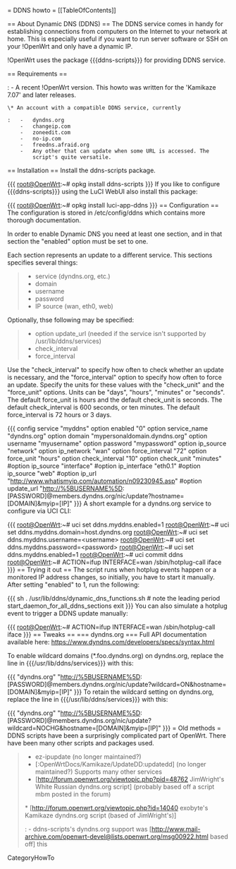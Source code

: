 = DDNS howto = \[\[TableOfContents\]\]

== About Dynamic DNS (DDNS) == The DDNS service comes in handy for
establishing connections from computers on the Internet to your network
at home. This is especially useful if you want to run server software or
SSH on your !OpenWrt and only have a dynamic IP.

!OpenWrt uses the package {{{ddns-scripts}}} for providing DDNS service.

== Requirements ==

:   -   A recent !OpenWrt version. This howto was written for the
        'Kamikaze 7.07' and later releases.

    \* An account with a compatible DDNS service, currently

    :   -   dyndns.org
        -   changeip.com
        -   zoneedit.com
        -   no-ip.com
        -   freedns.afraid.org
        -   Any other that can update when some URL is accessed. The
            script's quite versatile.

== Installation == Install the ddns-scripts package.

{{{ <root@OpenWrt>:\~\# opkg install ddns-scripts }}} If you like to
configure {{{ddns-scripts}}} using the LuCI WebUI also install this
package:

{{{ <root@OpenWrt>:\~\# opkg install luci-app-ddns }}} == Configuration
== The configuration is stored in /etc/config/ddns which contains more
thorough documentation.

In order to enable Dynamic DNS you need at least one section, and in
that section the "enabled" option must be set to one.

Each section represents an update to a different service. This sections
specifies several things:

> -   service (dyndns.org, etc.)
> -   domain
> -   username
> -   password
> -   IP source (wan, eth0, web)

Optionally, thse following may be specified:

> -   option update\_url (needed if the service isn't supported by
>     /usr/lib/ddns/services)
> -   check\_interval
> -   force\_interval

Use the "check\_interval" to specify how often to check whether an
update is necessary, and the "force\_interval" option to specify how
often to force an update. Specify the units for these values with the
"check\_unit" and the "force\_unit" options. Units can be "days",
"hours", "minutes" or "seconds". The default force\_unit is hours and
the default check\_unit is seconds. The default check\_interval is 600
seconds, or ten minutes. The default force\_interval is 72 hours or 3
days.

{{{ config service "myddns" option enabled "0" option service\_name
"dyndns.org" option domain "mypersonaldomain.dyndns.org" option username
"myusername" option password "mypassword" option ip\_source "network"
option ip\_network "wan" option force\_interval "72" option force\_unit
"hours" option check\_interval "10" option check\_unit "minutes"
\#option ip\_source "interface" \#option ip\_interface "eth0.1" \#option
ip\_source "web" \#option ip\_url
"<http://www.whatismyip.com/automation/n09230945.asp>" \#option
update\_url
"<http://%5BUSERNAME%5D>:\[PASSWORD\]@members.dyndns.org/nic/update?hostname=\[DOMAIN\]&myip=\[IP\]"
}}} A short example for a dyndns.org service to configure via UCI CLI:

{{{ <root@OpenWrt>:\~\# uci set ddns.myddns.enabled=1
<root@OpenWrt>:\~\# uci set ddns.myddns.domain=host.dyndns.org
<root@OpenWrt>:\~\# uci set ddns.myddns.username=&lt;username&gt;
<root@OpenWrt>:\~\# uci set ddns.myddns.password=&lt;password&gt;
<root@OpenWrt>:\~\# uci set ddns.myddns.enabled=1 <root@OpenWrt>:\~\#
uci commit ddns <root@OpenWrt>:\~\# ACTION=ifup INTERFACE=wan
/sbin/hotplug-call iface }}} == Trying it out == The script runs when
hotplug events happen or a monitored IP address changes, so initially,
you have to start it manually. After setting "enabled" to 1, run the
following:

{{{ sh . /usr/lib/ddns/dynamic\_dns\_functions.sh \# note the leading
period start\_daemon\_for\_all\_ddns\_sections exit }}} You can also
simulate a hotplug event to trigger a DDNS update manually:

{{{ <root@OpenWrt>:\~\# ACTION=ifup INTERFACE=wan /sbin/hotplug-call
iface }}} == Tweaks == === dyndns.org === Full API documentation
available here: <https://www.dyndns.com/developers/specs/syntax.html>

To enable wildcard domains (\*.foo.dyndns.org) on dyndns.org, replace
the line in {{{/usr/lib/ddns/services}}} with this:

{{{ "dyndns.org"
"<http://%5BUSERNAME%5D>:\[PASSWORD\]@members.dyndns.org/nic/update?wildcard=ON&hostname=\[DOMAIN\]&myip=\[IP\]"
}}} To retain the wildcard setting on dyndns.org, replace the line in
{{{/usr/lib/ddns/services}}} with this:

{{{ "dyndns.org"
"<http://%5BUSERNAME%5D>:\[PASSWORD\]@members.dyndns.org/nic/update?wildcard=NOCHG&hostname=\[DOMAIN\]&myip=\[IP\]"
}}} = Old methods = DDNS scripts have been a surprisingly complicated
part of OpenWrt. There have been many other scripts and packages used.

> -   ez-ipupdate (no longer maintained?)
> -   \[:OpenWrtDocs/Kamikaze/UpdateDD:updatedd\] (no longer
>     maintained?) Supports many other services
> -   \[<http://forum.openwrt.org/viewtopic.php?pid=48762> JimWright's
>     White Russian dyndns.org script\] (probably based off a script mbm
>     posted in the forum)
>
> \* \[<http://forum.openwrt.org/viewtopic.php?id=14040> exobyte's Kamikaze dyndns.org script (based of JimWright's)\]
>
> :   -   ddns-scripts's dyndns.org support was
>         \[<http://www.mail-archive.com/openwrt-devel@lists.openwrt.org/msg00922.html>
>         based off\] this
>
CategoryHowTo
